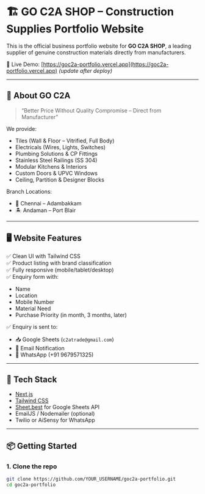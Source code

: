 # 🏗️ GO C2A SHOP – Construction Supplies Portfolio Website

This is the official business portfolio website for **GO C2A SHOP**, a leading supplier of genuine construction materials directly from manufacturers.

🔗 Live Demo: [https://goc2a-portfolio.vercel.app](https://goc2a-portfolio.vercel.app) *(update after deploy)*

---

## 🚀 About GO C2A

> “Better Price Without Quality Compromise – Direct from Manufacturer”

We provide:
- Tiles (Wall & Floor – Vitrified, Full Body)
- Electricals (Wires, Lights, Switches)
- Plumbing Solutions & CP Fittings
- Stainless Steel Railings (SS 304)
- Modular Kitchens & Interiors
- Custom Doors & UPVC Windows
- Ceiling, Partition & Designer Blocks

Branch Locations:
- 🏢 Chennai – Adambakkam
- 🏝️ Andaman – Port Blair

---

## 🖥️ Website Features

✅ Clean UI with Tailwind CSS  
✅ Product listing with brand classification  
✅ Fully responsive (mobile/tablet/desktop)  
✅ Enquiry form with:
- Name
- Location
- Mobile Number
- Material Need
- Purchase Priority (in month, 3 months, later)

✅ Enquiry is sent to:
- 📥 Google Sheets (`c2atrade@gmail.com`)
- 📧 Email Notification  
- 📲 WhatsApp (+91 9679571325)

---

## 🧱 Tech Stack

- [Next.js](https://nextjs.org/)
- [Tailwind CSS](https://tailwindcss.com/)
- [Sheet.best](https://sheet.best/) for Google Sheets API
- EmailJS / Nodemailer (optional)
- Twilio or AiSensy for WhatsApp

---

## 📦 Getting Started

### 1. Clone the repo

```bash
git clone https://github.com/YOUR_USERNAME/goc2a-portfolio.git
cd goc2a-portfolio
